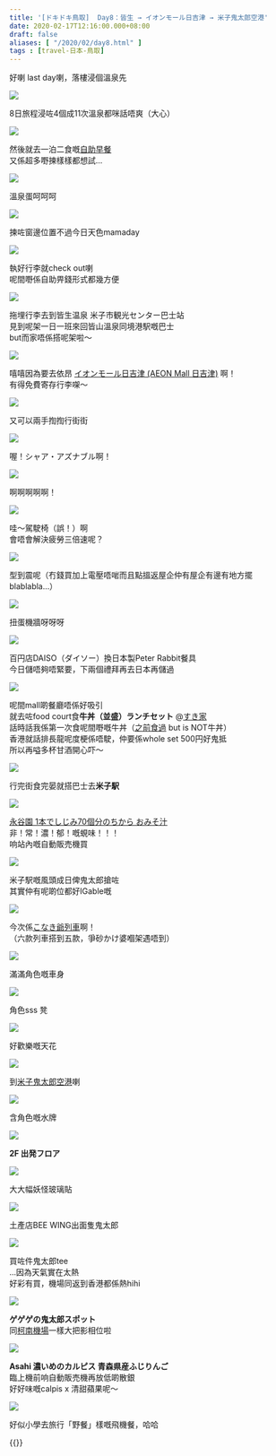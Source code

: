 ```yaml
---
title: '[ドキドキ鳥取]  Day8：皆生 → イオンモール日吉津 → 米子鬼太郎空港'
date: 2020-02-17T12:16:00.000+08:00
draft: false
aliases: [ "/2020/02/day8.html" ]
tags : [travel-日本-鳥取]
---
```


好喇 last day喇，落樓浸個溫泉先  

![](/images/tottori8a1.jpg)

8日旅程浸咗4個成11次溫泉都咪話唔爽（大心）  

![](/images/tottori8a4.jpg)

然後就去一泊二食嘅[自助早餐](https://hidie.net/tottori8a/)  
又係超多嘢揀樣樣都想試...  

![](/images/tottori8a5.jpg)

溫泉蛋呵呵呵  

![](/images/tottori8a7.jpg)

揀咗窗邊位置不過今日天色mamaday  

![](/images/tottori8a8.jpg)

執好行李就check out喇  
呢間嘢係自助畀錢形式都幾方便  

![](/images/tottori8b1.jpg)

拖埋行李去到皆生温泉 米子市観光センター巴士站  
見到呢架一日一班來回皆山溫泉同境港駅嘅巴士  
but而家唔係搭呢架啦～  

![](/images/tottori8b2.jpg)

嘻嘻因為要去依昂 [イオンモール日吉津 (AEON Mall 日吉津)](https://hidie.net/tottori8b/) 啊！  
有得免費寄存行李㗎～  

![](/images/tottori8b3.jpg)

又可以兩手揈揈行街街  

![](/images/tottori8b4.jpg)

喔！シャア・アズナブル啊！  

![](/images/tottori8b.jpg)

啊啊啊啊啊！  

![](/images/tottori8b5.jpg)

哇～駕駛椅（誤！）啊  
會唔會解決疲勞三倍速呢？  

![](/images/tottori8b6.jpg)

型到震呢（冇錢買加上電壓唔啱而且點搵返屋企仲有屋企有邊有地方擺blablabla...）  

![](/images/tottori8b7.jpg)

扭蛋機牆呀呀呀  

![](/images/tottori8b8.jpg)

百円店DAISO（ダイソー）換日本製Peter Rabbit餐具  
今日儲唔夠唔緊要，下兩個禮拜再去日本再儲過  

![](/images/tottori8c.jpg)

呢間mall啲餐廳唔係好吸引  
就去咗food court食**牛丼（並盛）ランチセット** @[すき家](https://hidie.net/tottori8c/)  
話時話我係第一次食呢間嘢嘅牛丼（[之前食過](https://hidie.net/kojkmi10a/) but is NOT牛丼）  
香港就話排長龍呢度梗係唔駛，仲要係whole set 500円好鬼抵  
所以再嗌多杯甘酒開心吓～  

![](/images/tottori8c2.jpg)

行完街食完晏就搭巴士去**米子駅**  

![](/images/tottori8d.jpg)

[永谷園 1本でしじみ70個分のちから おみそ汁](https://hidie.net/tottori8d/)  
非！常！濃！郁！嘅蜆味！！！  
响站內嘅自動販売機買  

![](/images/tottori8d1.jpg)

米子駅嘅風頭成日俾鬼太郎搶咗  
其實仲有呢啲位都好IGable嘅  

![](/images/tottori8e.jpg)

今次係[こなき爺列車](https://hidie.net/tottori8e/)啊！  
（六款列車搭到五款，爭砂かけ婆嗰架遇唔到）  

![](/images/tottori8e1.jpg)

滿滿角色嘅車身  

![](/images/tottori8e3.jpg)

角色sss 凳  

![](/images/tottori8e6.jpg)

好歡樂嘅天花  

![](/images/tottori8f1.jpg)

到[米子鬼太郎空港](https://hidie.net/tottori8f/)喇  

![](/images/tottori8f2.jpg)

含角色嘅水牌  

![](/images/tottori8f3.jpg)

**2F 出発フロア**  

![](/images/tottori8f4.jpg)

大大幅妖怪玻璃貼  

![](/images/tottori8f5.jpg)

土產店BEE WING出面隻鬼太郎  

![](/images/tottori8f6.jpg)

買咗件鬼太郎tee  
...因為天氣實在太熱  
好彩有買，機場同返到香港都係熱hihi  

![](/images/tottori8f.jpg)

**ゲゲゲの鬼太郎スポット**  
同[柯南機場](https://hidie.net/tottori5d/)一樣大把影相位啦  

![](https://n9hcqq.ch.files.1drv.com/y4myMVzaonHMGqCMHS6N6Z-bSnZZA-tNh93RH5i-FmvVFsR0CWb7dWjUjpKOQ0Ym8beTvwVT93eqb18MEvEeD2E6WZVf_V2bAdJdOfovrB_JNbmOxPsO18JHQ3fyJ2pSx9x--GO94xY83UF4MzD0hzpoMl03aBi4PO-nSrgCBZr9PJP79zbpNO8ihNuXjSjVEUqKk6PLeJIF9Nh3uYovnjdTg?width=371&height=660&cropmode=none)

**Asahi 濃いめのカルピス 青森県産ふじりんご**  
臨上機前响自動販売機再放低啲散銀  
好好味嘅calpis x 清甜蘋果呢～  

![](https://onheqq.ch.files.1drv.com/y4mwCcf-NaR-mx8F0OzpJd1Hatl7beR2zn3qZ87p1NVYYk_fIu0NZF1MF-NHmfJ6UX8ot4VNFgEyGrTAzIVyJ6FF6A6wM2A0M4LKNoCsN8fOQQcgaa7_wAHeuHr4r9P0sdpvYEeO61l1hn108-I4EMiaupyszpuks4B3UxhyJDpOt2wu_qxTH-_lh3p9nkYUhhBB4QdoM0jW3LDdWi-SLYJHw?width=660&height=371&cropmode=none)

好似小學去旅行「野餐」樣嘅飛機餐，哈哈  
  

{{<tottori>}}  
